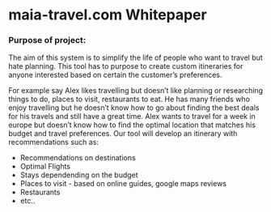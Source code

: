 # maia-travel.com Whitepaper
### Purpose of project:

The aim of this system is to simplify the life of people who want to travel but hate planning. This tool has to purpose to create custom itineraries for anyone interested based on certain the customer’s preferences. 

For example say Alex likes travelling but doesn’t like planning or researching things to do, places to visit, restaurants to eat. He has many friends who enjoy travelling but he doesn’t know how to go about finding the best deals for his travels and still have a great time. 
Alex wants to travel for a week in europe but doesn’t know how to find the optimal location that matches his budget and travel preferences. Our tool will develop an itinerary with recommendations such as:

- Recommendations on destinations
- Optimal Flights
- Stays dependending on the budget
- Places to visit - based on online guides, google maps reviews
- Restaurants
- etc..

